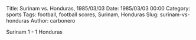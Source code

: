 Title: Surinam vs. Honduras, 1985/03/03
Date: 1985/03/03 00:00
Category: sports
Tags: football, football scores, Surinam, Honduras
Slug: surinam-vs-honduras
Author: carbonero


Surinam 1 - 1 Honduras
